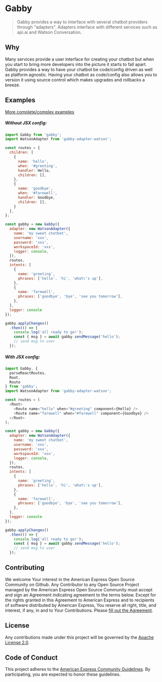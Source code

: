 # Gabby
> Gabby provides a way to interface with several chatbot providers through "adapters". Adapters interface with different services such as api.ai and Watson Conversation.
 
## Why
Many services provide a user interface for creating your chatbot but when you start to bring more developers into the picture it starts to fall apart. Gabby provides a way to have your chatbot be code/config driven as well as platform agnostic. Having your chatbot as code/config also allows you to version it using source control which makes upgrades and rollbacks a breeze.
 
## Examples
[More complete/complex examples](https://github.com/americanexpress/gabby/tree/master/examples)
##### Without JSX config:
```javascript
import Gabby from 'gabby';
import WatsonAdapter from 'gabby-adapter-watson';

const routes = {
  children: [
    {
      name: 'hello',
      when: '#greeting',
      handler: Hello,
      children: [],
    },
    {
      name: 'goodbye',
      when: '#farewell',
      handler: Goodbye,
      children: [],
    }
  ],
};

const gabby = new Gabby({
  adapter: new WatsonAdapter({
    name: 'my sweet chatbot',
    username: 'xxx',
    password: 'xxx',
    workspaceId: 'xxx',
    logger: console,
  }),
  routes,
  intents: [
    {
      name: 'greeting',
      phrases: ['hello', 'hi', 'what\'s up'],
    },
    {
      name: 'farewell',
      phrases: ['goodbye', 'bye', 'see you tomorrow'],
    },
  ],
  logger: console
});

gabby.applyChanges()
  .then(() => {
    console.log('all ready to go!');
    const { msg } = await gabby.sendMessage('hello');
    // send msg to user
  });
```
 
##### With JSX config:
```javascript
import Gabby, {
  parseReactRoutes,
  Root,
  Route
} from 'gabby';
import WatsonAdapter from 'gabby-adapter-watson';

const routes = (
  <Root>
    <Route name="hello" when="#greeting" component={Hello} />
    <Route name="farewell" when="#farewell" component={Goodbye} />
  </Root>
);

const gabby = new Gabby({
  adapter: new WatsonAdapter({
    name: 'my sweet chatbot',
    username: 'xxx',
    password: 'xxx',
    workspaceId: 'xxx',
    logger: console,
  }),
  routes,
  intents: [
    {
      name: 'greeting',
      phrases: ['hello', 'hi', 'what\'s up'],
    },
    {
      name: 'farewell',
      phrases: ['goodbye', 'bye', 'see you tomorrow'],
    },
  ],
  logger: console
});

gabby.applyChanges()
  .then(() => {
    console.log('all ready to go!');
    const { msg } = await gabby.sendMessage('hello');
    // send msg to user
  });
```
 
## Contributing
We welcome Your interest in the American Express Open Source Community on Github. Any Contributor to any Open Source Project managed by the American Express Open Source Community must accept and sign an Agreement indicating agreement to the terms below. Except for the rights granted in this Agreement to American Express and to recipients of software distributed by American Express, You reserve all right, title, and interest, if any, in and to Your Contributions. Please [fill out the Agreement](https://cla-assistant.io/americanexpress/).
 
## License
Any contributions made under this project will be governed by the [Apache License 2.0](https://github.com/americanexpress/gabby/blob/master/LICENSE.txt).
 
## Code of Conduct
This project adheres to the [American Express Community Guidelines](https://github.com/americanexpress/gabby/wiki/Code-of-Conduct).
By participating, you are expected to honor these guidelines.
